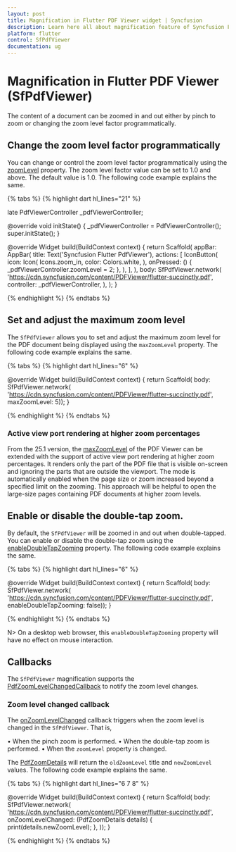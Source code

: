 ```yaml
---
layout: post
title: Magnification in Flutter PDF Viewer widget | Syncfusion
description: Learn here all about magnification feature of Syncfusion Flutter PDF Viewer (SfPdfViewer) widget and more.
platform: flutter
control: SfPdfViewer
documentation: ug
---
```


# Magnification in Flutter PDF Viewer (SfPdfViewer)

The content of a document can be zoomed in and out either by pinch to zoom or changing the zoom level factor programmatically.

## Change the zoom level factor programmatically

You can change or control the zoom level factor programmatically using the [zoomLevel](https://pub.dev/documentation/syncfusion_flutter_pdfviewer/latest/pdfviewer/PdfViewerController/zoomLevel.html) property. The zoom level factor value can be set to 1.0 and above. The default value is 1.0. The following code example explains the same.

{% tabs %}
{% highlight dart hl_lines="21" %}

late PdfViewerController _pdfViewerController;

@override
void initState() {
  _pdfViewerController = PdfViewerController();
  super.initState();
}

@override
Widget build(BuildContext context) {
  return Scaffold(
    appBar: AppBar(
      title: Text('Syncfusion Flutter PdfViewer'),
      actions: <Widget>[
        IconButton(
          icon: Icon(
            Icons.zoom_in,
            color: Colors.white,
          ),
          onPressed: () {
            _pdfViewerController.zoomLevel = 2;
          },
        ),
      ],
    ),
    body: SfPdfViewer.network(
      'https://cdn.syncfusion.com/content/PDFViewer/flutter-succinctly.pdf',
      controller: _pdfViewerController,
    ),
  );
}

{% endhighlight %}
{% endtabs %}

## Set and adjust the maximum zoom level

The `SfPdfViewer` allows you to set and adjust the maximum zoom level for the PDF document being displayed using the `maxZoomLevel` property. The following code example explains the same.

{% tabs %}
{% highlight dart hl_lines="6" %}

@override
Widget build(BuildContext context) {
  return Scaffold(
      body: SfPdfViewer.network(
              'https://cdn.syncfusion.com/content/PDFViewer/flutter-succinctly.pdf', 
              maxZoomLevel: 5));
}

{% endhighlight %}
{% endtabs %}

### Active view port rendering at higher zoom percentages

From the 25.1 version, the [maxZoomLevel](https://pub.dev/documentation/syncfusion_flutter_pdfviewer/latest/pdfviewer/SfPdfViewer/maxZoomLevel.html) of the PDF Viewer can be extended with the support of active view port rendering at higher zoom percentages. It renders only the part of the PDF file that is visible on-screen and ignoring the parts that are outside the viewport. The mode is automatically enabled when the page size or zoom increased beyond a specified limit on the zooming. This approach will be helpful to open the large-size pages containing PDF documents at higher zoom levels.

## Enable or disable the double-tap zoom.

By default, the `SfPdfViewer` will be zoomed in and out when double-tapped. You can enable or disable the double-tap zoom using the [enableDoubleTapZooming](https://pub.dev/documentation/syncfusion_flutter_pdfviewer/latest/pdfviewer/SfPdfViewer/enableDoubleTapZooming.html) property. The following code example explains the same.

{% tabs %}
{% highlight dart hl_lines="6" %}

@override
Widget build(BuildContext context) {
  return Scaffold(
      body: SfPdfViewer.network(
              'https://cdn.syncfusion.com/content/PDFViewer/flutter-succinctly.pdf', 
              enableDoubleTapZooming: false));
}

{% endhighlight %}
{% endtabs %}

N> On a desktop web browser, this `enableDoubleTapZooming` property will have no effect on mouse interaction.

## Callbacks

The `SfPdfViewer` magnification supports the [PdfZoomLevelChangedCallback](https://pub.dev/documentation/syncfusion_flutter_pdfviewer/latest/pdfviewer/PdfZoomLevelChangedCallback.html) to notify the zoom level changes.

### Zoom level changed callback

The [onZoomLevelChanged](https://pub.dev/documentation/syncfusion_flutter_pdfviewer/latest/pdfviewer/SfPdfViewer/onZoomLevelChanged.html) callback triggers when the zoom level is changed in the `SfPdfViewer`. That is,

•	When the pinch zoom is performed.
•	When the double-tap zoom is performed.
•	When the `zoomLevel` property is changed.

The [PdfZoomDetails](https://pub.dev/documentation/syncfusion_flutter_pdfviewer/latest/pdfviewer/PdfZoomDetails-class.html) will return the `oldZoomLevel` title and `newZoomLevel` values. The following code example explains the same.

{% tabs %}
{% highlight dart hl_lines="6 7 8" %}

@override
Widget build(BuildContext context) {
  return Scaffold(
      body: SfPdfViewer.network(
    'https://cdn.syncfusion.com/content/PDFViewer/flutter-succinctly.pdf',
    onZoomLevelChanged: (PdfZoomDetails details) {
      print(details.newZoomLevel);
    },
  ));
}

{% endhighlight %}
{% endtabs %}